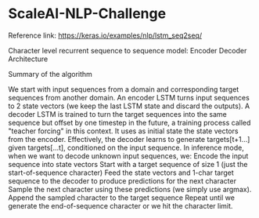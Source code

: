 # ScaleAI-NLP-Challenge

Reference link: https://keras.io/examples/nlp/lstm_seq2seq/

Character level recurrent sequence to sequence model: Encoder Decoder Architecture

Summary of the algorithm

We start with input sequences from a domain and corresponding target sequences from another domain.
An encoder LSTM turns input sequences to 2 state vectors (we keep the last LSTM state and discard the outputs).
A decoder LSTM is trained to turn the target sequences into the same sequence but offset by one timestep in the future, a training process called "teacher forcing" in this context. It uses as initial state the state vectors from the encoder. Effectively, the decoder learns to generate targets[t+1...] given targets[...t], conditioned on the input sequence.
In inference mode, when we want to decode unknown input sequences, we:
Encode the input sequence into state vectors
Start with a target sequence of size 1 (just the start-of-sequence character)
Feed the state vectors and 1-char target sequence to the decoder to produce predictions for the next character
Sample the next character using these predictions (we simply use argmax).
Append the sampled character to the target sequence
Repeat until we generate the end-of-sequence character or we hit the character limit.
